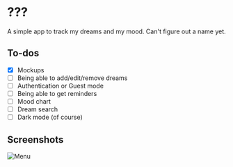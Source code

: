 # ???

A simple app to track my dreams and my mood. Can't figure out a name yet.

## To-dos

- [x] Mockups
- [ ] Being able to add/edit/remove dreams
- [ ] Authentication or Guest mode
- [ ] Being able to get reminders
- [ ] Mood chart
- [ ] Dream search
- [ ] Dark mode (of course)

## Screenshots

<img src="https://i.imgur.com/Fg834ts.png" alt="Menu">